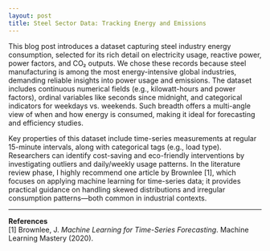 ```yaml
---
layout: post
title: Steel Sector Data: Tracking Energy and Emissions
---
```



This blog post introduces a dataset capturing steel industry energy consumption, selected for its rich detail on electricity usage, reactive power, power factors, and CO₂ outputs. We chose these records because steel manufacturing is among the most energy-intensive global industries, demanding reliable insights into power usage and emissions. The dataset includes continuous numerical fields (e.g., kilowatt-hours and power factors), ordinal variables like seconds since midnight, and categorical indicators for weekdays vs. weekends. Such breadth offers a multi-angle view of when and how energy is consumed, making it ideal for forecasting and efficiency studies.

Key properties of this dataset include time-series measurements at regular 15-minute intervals, along with categorical tags (e.g., load type). Researchers can identify cost-saving and eco-friendly interventions by investigating outliers and daily/weekly usage patterns. In the literature review phase, I highly recommend one article by Brownlee [1], which focuses on applying machine learning for time-series data; it provides practical guidance on handling skewed distributions and irregular consumption patterns—both common in industrial contexts.

---
**References**  
[1] Brownlee, J. *Machine Learning for Time-Series Forecasting*. Machine Learning Mastery (2020).
